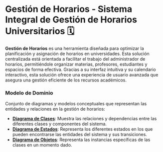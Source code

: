 # Gestión de Horarios - Sistema Integral de Gestión de Horarios Universitarios 🗓️

**Gestión de Horarios** es una herramienta diseñada para optimizar la planificación y asignación de horarios en universidades. Esta solución centralizada está orientada a facilitar el trabajo del administrador de horarios, permitiéndole organizar materias, profesores, estudiantes y espacios de forma efectiva. Gracias a su interfaz intuitiva y su calendario interactivo, esta solución ofrece una experiencia de usuario avanzada que asegura una gestión eficiente de los recursos académicos.

### Modelo de Dominio
Conjunto de diagramas y modelos conceptuales que representan las entidades y relaciones en la gestión de horarios:
- **[Diagrama de Clases](/images/modelosUML/modelosUML/DiagramaDeClases.svg)**: Muestra las relaciones y dependencias entre las diferentes clases y componentes del sistema.
- **[Diagrama de Estados](/images/modelosUML/modelosUML/DiagramaDeEstados.svg)**: Representa los diferentes estados en los que pueden encontrarse las entidades del sistema y sus transiciones.
- **[Diagrama de Objetos](/images/modelosUML/modelosUML/diagramaObjetos.png)**: Representa las instancias específicas de las clases en un momento dado.
  
